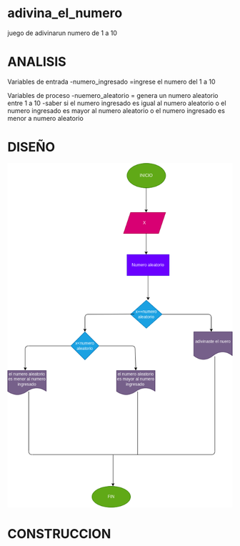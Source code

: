 # adivina_el_numero

juego de adivinarun numero de 1 a 10

# ANALISIS
Variables de entrada -numero_ingresado =ingrese el numero del 1 a 10

Variables de proceso -nuemero_aleatorio = genera un numero aleatorio entre 1 a 10 -saber si el numero ingresado es igual al numero aleatorio o el numero ingresado es mayor al numero aleatorio o el numero ingresado es menor a numero aleatorio

# DISEÑO
![Diagrama de flujo](diagrama.png "Diagrama de flujo")

# CONSTRUCCION
